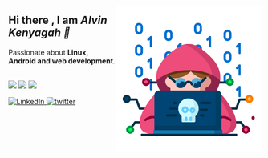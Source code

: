 <a href="#"><img align="right" height=290 src="assests\hacker.png"></a>
<h2>Hi there , I am <i>Alvin Kenyagah 👋</i></h2>
Passionate about <b>Linux, Android and web development</b>.
<br /><br />

<!-- Badges -->
<p>
    <a href="#"><img src="https://img.shields.io/github/followers/alvinkenyagah?style=social&label=follow"></a>
    <a href="#"><img src="https://img.shields.io/github/stars/alvinkenyagah?style=social"></a>
    <a href="https://hits.seeyoufarm.com"><img src="https://hits.seeyoufarm.com/api/count/incr/badge.svg?url=https%3A%2F%2Fgithub.com%2Falvinkenyagah&count_bg=%2379C83D&title_bg=%23555555&icon=&icon_color=%23E7E7E7&title=hits&edge_flat=false"/></a>
</p>


<!-- Social Badges-->

<div  list-style: none;>

<a  href="https://www.linkedin.com/in/alvinkenyagah">
    <img src="https://img.shields.io/badge/LinkedIn-%230077B5?style=for-the-badge&logo=linkedin" alt="LinkedIn">
</a>
<a  href="https://twitter.com/intent/follow?screen_name=alvinkenyagahl">
   <img src="https://img.shields.io/twitter/follow/alvinkenyagah" alt="twitter">
</a>

</div>
